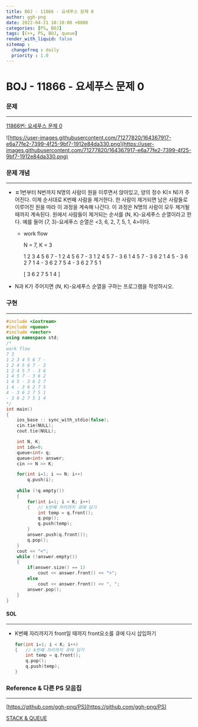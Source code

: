 ```yaml
---
title: BOJ - 11866 - 요세푸스 문제 0 
author: ggh-png
date: 2022-04-21 10:10:00 +0800
categories: [PS, BOJ]
tags: [C++, PS, BOJ, queue]
render_with_liquid: false
sitemap :
  changefreq : daily
  priority : 1.0
---
```


# BOJ - 11866 - 요세푸스 문제 0

### 문제

---

[11866번: 요세푸스 문제 0](https://www.acmicpc.net/problem/11866)

![https://user-images.githubusercontent.com/71277820/164367917-e6a77fe2-7399-4f25-9bf7-1912e84da330.png](https://user-images.githubusercontent.com/71277820/164367917-e6a77fe2-7399-4f25-9bf7-1912e84da330.png)

### 문제 개념

---

- ㅍ1번부터 N번까지 N명의 사람이 원을 이루면서 앉아있고, 양의 정수 K(≤ N)가 주어진다. 이제 순서대로 K번째 사람을 제거한다. 한 사람이 제거되면 남은 사람들로 이루어진 원을 따라 이 과정을 계속해 나간다. 이 과정은 N명의 사람이 모두 제거될 때까지 계속된다. 원에서 사람들이 제거되는 순서를 (N, K)-요세푸스 순열이라고 한다. 예를 들어 (7, 3)-요세푸스 순열은 <3, 6, 2, 7, 5, 1, 4>이다.
    - work flow
        
        N = 7, K =  3
        
        1 2 3 4 5 6 7 -
        1 2 4 5 6 7 - 3
        1 2 4 5 7 - 3 6
        1 4 5 7 - 3 6 2
        1 4 5 - 3 6 2 7
        1 4 - 3 6 2 7 5
        4 - 3 6 2 7 5 1
        
        [ 3 6 2 7 5 1 4 ]
        
- N과 K가 주어지면 (N, K)-요세푸스 순열을 구하는 프로그램을 작성하시오.

### 구현

---

```cpp
#include <iostream>
#include <queue>
#include <vector>
using namespace std;
/*
work flow
7 3
1 2 3 4 5 6 7 - 
1 2 4 5 6 7 - 3
1 2 4 5 7 - 3 6
1 4 5 7 - 3 6 2
1 4 5 - 3 6 2 7
1 4 - 3 6 2 7 5
4 - 3 6 2 7 5 1
- 3 6 2 7 5 1 4
*/
int main()
{
    ios_base :: sync_with_stdio(false); 
    cin.tie(NULL); 
    cout.tie(NULL);

    int N, K;
    int idx=0;
    queue<int> q;
    queue<int> answer; 
    cin >> N >> K;

    for(int i=1; i <= N; i++)
        q.push(i);
    
    while (!q.empty())
    {
        for(int i=1; i < K; i++)
        {   // k번째 자리까지 큐에 담기 
            int temp = q.front();
            q.pop();
            q.push(temp);     
        }
        answer.push(q.front());
        q.pop();
    }
    cout << "<";
    while (!answer.empty())
    {   
        if(answer.size() == 1)
            cout << answer.front() << ">";
        else
            cout << answer.front() << ", ";
        answer.pop();
    }
}
```

#### SOL

---

- K번째 자리까지가 front일 때까지 front요소를 큐에 다시 삽입하기
    
    ```cpp
    for(int i=1; i < K; i++)
    {   // k번째 자리까지 큐에 담기 
        int temp = q.front();
        q.pop();
        q.push(temp);     
    }
    ```
    

### Reference & 다른 PS 모음집

---

[https://github.com/ggh-png/PS](https://github.com/ggh-png/PS)

[STACK & QUEUE](https://ggh-png.github.io/posts/queue&stack/)